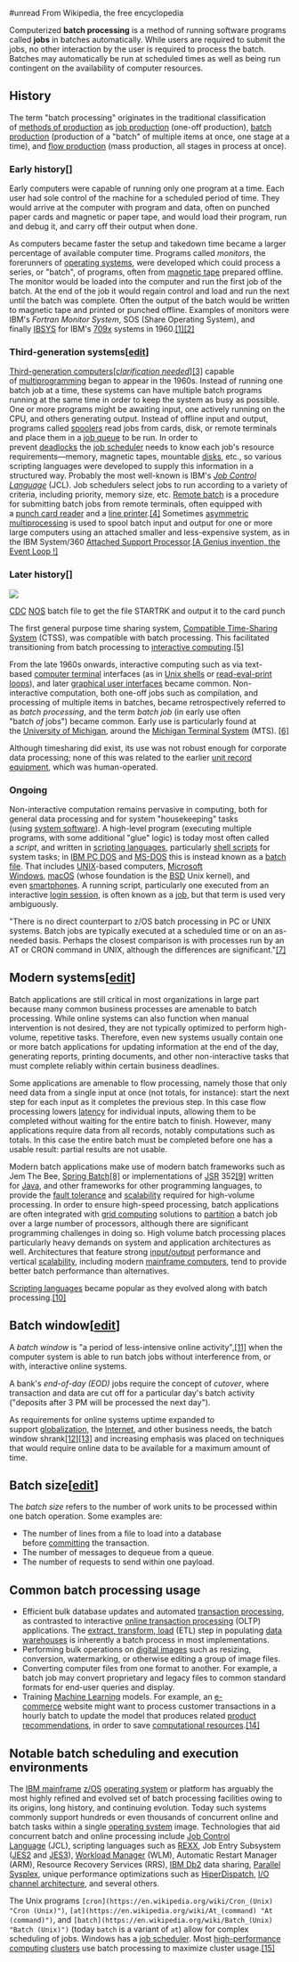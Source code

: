 
#unread
From Wikipedia, the free encyclopedia

Computerized **batch processing** is a method of running software programs called **jobs** in batches automatically. While users are required to submit the jobs, no other interaction by the user is required to process the batch. Batches may automatically be run at scheduled times as well as being run contingent on the availability of computer resources.

## History

The term "batch processing" originates in the traditional classification of [methods of production](https://en.wikipedia.org/wiki/Methods_of_production "Methods of production") as [job production](https://en.wikipedia.org/wiki/Job_production "Job production") (one-off production), [batch production](https://en.wikipedia.org/wiki/Batch_production "Batch production") (production of a "batch" of multiple items at once, one stage at a time), and [flow production](https://en.wikipedia.org/wiki/Flow_production "Flow production") (mass production, all stages in process at once).

### Early history[]

Early computers were capable of running only one program at a time. Each user had sole control of the machine for a scheduled period of time. They would arrive at the computer with program and data, often on punched paper cards and magnetic or paper tape, and would load their program, run and debug it, and carry off their output when done.

As computers became faster the setup and takedown time became a larger percentage of available computer time. Programs called _monitors_, the forerunners of [operating systems](https://en.wikipedia.org/wiki/Operating_system "Operating system"), were developed which could process a series, or "batch", of programs, often from [magnetic tape](https://en.wikipedia.org/wiki/Magnetic-tape_data_storage "Magnetic-tape data storage") prepared offline. The monitor would be loaded into the computer and run the first job of the batch. At the end of the job it would regain control and load and run the next until the batch was complete. Often the output of the batch would be written to magnetic tape and printed or punched offline. Examples of monitors were IBM's _Fortran Monitor System_, SOS (Share Operating System), and finally [IBSYS](https://en.wikipedia.org/wiki/IBM_7090/94_IBSYS "IBM 7090/94 IBSYS") for IBM's [709x](https://en.wikipedia.org/wiki/IBM_700/7000_series "IBM 700/7000 series") systems in 1960.[[1]](https://en.wikipedia.org/wiki/Batch_processing#cite_note-1)[[2]](https://en.wikipedia.org/wiki/Batch_processing#cite_note-2)

### Third-generation systems[[edit](https://en.wikipedia.org/w/index.php?title=Batch_processing&action=edit&section=3 "Edit section: Third-generation systems")]

[Third-generation computers](https://en.wikipedia.org/wiki/Third-generation_computer "Third-generation computer")[_[clarification needed](https://en.wikipedia.org/wiki/Wikipedia:Please_clarify "Wikipedia:Please clarify")_][[3]](https://en.wikipedia.org/wiki/Batch_processing#cite_note-3) capable of [multiprogramming](https://en.wikipedia.org/wiki/Multiprogramming "Multiprogramming") began to appear in the 1960s. Instead of running one batch job at a time, these systems can have multiple batch programs running at the same time in order to keep the system as busy as possible. One or more programs might be awaiting input, one actively running on the CPU, and others generating output. Instead of offline input and output, programs called [spoolers](https://en.wikipedia.org/wiki/Spooler "Spooler") read jobs from cards, disk, or remote terminals and place them in a [job queue](https://en.wikipedia.org/wiki/Batch_queue "Batch queue") to be run. In order to prevent [deadlocks](https://en.wikipedia.org/wiki/Deadlock "Deadlock") the [job scheduler](https://en.wikipedia.org/wiki/Job_scheduler "Job scheduler") needs to know each job's resource requirements—memory, magnetic tapes, mountable [disks](https://en.wikipedia.org/wiki/Disk_storage "Disk storage"), etc., so various scripting languages were developed to supply this information in a structured way. Probably the most well-known is IBM's _[Job Control Language](https://en.wikipedia.org/wiki/Job_Control_Language "Job Control Language")_ (JCL). Job schedulers select jobs to run according to a variety of criteria, including priority, memory size, etc. [Remote batch](https://en.wikipedia.org/wiki/Remote_job_entry "Remote job entry") is a procedure for submitting batch jobs from remote terminals, often equipped with a [punch card reader](https://en.wikipedia.org/wiki/Punch_card_reader "Punch card reader") and a [line printer](https://en.wikipedia.org/wiki/Line_printer "Line printer").[[4]](https://en.wikipedia.org/wiki/Batch_processing#cite_note-4) Sometimes [asymmetric multiprocessing](https://en.wikipedia.org/wiki/Asymmetric_multiprocessing "Asymmetric multiprocessing") is used to spool batch input and output for one or more large computers using an attached smaller and less-expensive system, as in the IBM System/360 [Attached Support Processor](https://en.wikipedia.org/wiki/Attached_Support_Processor "Attached Support Processor").[[A Genius invention, the Event Loop !]](https://en.wikipedia.org/wiki/Batch_processing#cite_note-5)

### Later history[]

[![](https://upload.wikimedia.org/wikipedia/commons/thumb/4/4f/CDC_NOS_batch_file.jpg/220px-CDC_NOS_batch_file.jpg)](https://en.wikipedia.org/wiki/File:CDC_NOS_batch_file.jpg)

[CDC](https://en.wikipedia.org/wiki/Control_Data_Corporation "Control Data Corporation") [NOS](https://en.wikipedia.org/wiki/NOS_(operating_system) "NOS (operating system)") batch file to get the file STARTRK and output it to the card punch

The first general purpose time sharing system, [Compatible Time-Sharing System](https://en.wikipedia.org/wiki/Compatible_Time-Sharing_System "Compatible Time-Sharing System") (CTSS), was compatible with batch processing. This facilitated transitioning from batch processing to [interactive computing](https://en.wikipedia.org/wiki/Interactive_computing "Interactive computing").[[5]](https://en.wikipedia.org/wiki/Batch_processing#cite_note-6)

From the late 1960s onwards, interactive computing such as via text-based [computer terminal](https://en.wikipedia.org/wiki/Computer_terminal "Computer terminal") interfaces (as in [Unix shells](https://en.wikipedia.org/wiki/Unix_shell "Unix shell") or [read-eval-print loops](https://en.wikipedia.org/wiki/Read-eval-print_loop "Read-eval-print loop")), and later [graphical user interfaces](https://en.wikipedia.org/wiki/Graphical_user_interface "Graphical user interface") became common. Non-interactive computation, both one-off jobs such as compilation, and processing of multiple items in batches, became retrospectively referred to as _batch processing_, and the term _batch job_ (in early use often "batch _of_ jobs") became common. Early use is particularly found at the [University of Michigan](https://en.wikipedia.org/wiki/University_of_Michigan "University of Michigan"), around the [Michigan Terminal System](https://en.wikipedia.org/wiki/Michigan_Terminal_System "Michigan Terminal System") (MTS). [[6]](https://en.wikipedia.org/wiki/Batch_processing#cite_note-7)

Although timesharing did exist, its use was not robust enough for corporate data processing; none of this was related to the earlier [unit record equipment](https://en.wikipedia.org/wiki/Unit_record_equipment "Unit record equipment"), which was human-operated.

### Ongoing

Non-interactive computation remains pervasive in computing, both for general data processing and for system "housekeeping" tasks (using [system software](https://en.wikipedia.org/wiki/System_software "System software")). A high-level program (executing multiple programs, with some additional "glue" logic) is today most often called a _script_, and written in [scripting languages](https://en.wikipedia.org/wiki/Scripting_language "Scripting language"), particularly [shell scripts](https://en.wikipedia.org/wiki/Shell_script "Shell script") for system tasks; in [IBM PC DOS](https://en.wikipedia.org/wiki/IBM_PC_DOS "IBM PC DOS") and [MS-DOS](https://en.wikipedia.org/wiki/MS-DOS "MS-DOS") this is instead known as a [batch file](https://en.wikipedia.org/wiki/Batch_file "Batch file"). That includes [UNIX](https://en.wikipedia.org/wiki/UNIX "UNIX")-based computers, [Microsoft Windows](https://en.wikipedia.org/wiki/Microsoft_Windows "Microsoft Windows"), [macOS](https://en.wikipedia.org/wiki/MacOS "MacOS") (whose foundation is the [BSD](https://en.wikipedia.org/wiki/BSD "BSD") Unix kernel), and even [smartphones](https://en.wikipedia.org/wiki/Smartphones "Smartphones"). A running script, particularly one executed from an interactive [login session](https://en.wikipedia.org/wiki/Login_session "Login session"), is often known as a [job](https://en.wikipedia.org/wiki/Job_(Unix) "Job (Unix)"), but that term is used very ambiguously.

"There is no direct counterpart to z/OS batch processing in PC or UNIX systems. Batch jobs are typically executed at a scheduled time or on an as-needed basis. Perhaps the closest comparison is with processes run by an AT or CRON command in UNIX, although the differences are significant."[[7]](https://en.wikipedia.org/wiki/Batch_processing#cite_note-whatis-8)

## Modern systems[[edit](https://en.wikipedia.org/w/index.php?title=Batch_processing&action=edit&section=6 "Edit section: Modern systems")]

Batch applications are still critical in most organizations in large part because many common business processes are amenable to batch processing. While online systems can also function when manual intervention is not desired, they are not typically optimized to perform high-volume, repetitive tasks. Therefore, even new systems usually contain one or more batch applications for updating information at the end of the day, generating reports, printing documents, and other non-interactive tasks that must complete reliably within certain business deadlines.

Some applications are amenable to flow processing, namely those that only need data from a single input at once (not totals, for instance): start the next step for each input as it completes the previous step. In this case flow processing lowers [latency](https://en.wikipedia.org/wiki/Latency_(engineering) "Latency (engineering)") for individual inputs, allowing them to be completed without waiting for the entire batch to finish. However, many applications require data from all records, notably computations such as totals. In this case the entire batch must be completed before one has a usable result: partial results are not usable.

Modern batch applications make use of modern batch frameworks such as Jem The Bee, [Spring Batch](https://en.wikipedia.org/wiki/Spring_Batch "Spring Batch")[[8]](https://en.wikipedia.org/wiki/Batch_processing#cite_note-9) or implementations of [JSR](https://en.wikipedia.org/wiki/Java_Specification_Request "Java Specification Request") 352[[9]](https://en.wikipedia.org/wiki/Batch_processing#cite_note-10) written for [Java](https://en.wikipedia.org/wiki/Java_(programming_language) "Java (programming language)"), and other frameworks for other programming languages, to provide the [fault tolerance](https://en.wikipedia.org/wiki/Fault_tolerance "Fault tolerance") and [scalability](https://en.wikipedia.org/wiki/Scalability "Scalability") required for high-volume processing. In order to ensure high-speed processing, batch applications are often integrated with [grid computing](https://en.wikipedia.org/wiki/Grid_computing "Grid computing") solutions to [partition](https://en.wikipedia.org/wiki/Partition_of_a_set "Partition of a set") a batch job over a large number of processors, although there are significant programming challenges in doing so. High volume batch processing places particularly heavy demands on system and application architectures as well. Architectures that feature strong [input/output](https://en.wikipedia.org/wiki/Input/output "Input/output") performance and vertical [scalability](https://en.wikipedia.org/wiki/Scalability "Scalability"), including modern [mainframe computers](https://en.wikipedia.org/wiki/Mainframe_computers "Mainframe computers"), tend to provide better batch performance than alternatives.

[Scripting languages](https://en.wikipedia.org/wiki/Scripting_languages "Scripting languages") became popular as they evolved along with batch processing.[[10]](https://en.wikipedia.org/wiki/Batch_processing#cite_note-11)

## Batch window[[edit](https://en.wikipedia.org/w/index.php?title=Batch_processing&action=edit&section=7 "Edit section: Batch window")]

A _batch window_ is "a period of less-intensive online activity",[[11]](https://en.wikipedia.org/wiki/Batch_processing#cite_note-12) when the computer system is able to run batch jobs without interference from, or with, interactive online systems.

A bank's _end-of-day (EOD)_ jobs require the concept of _cutover_, where transaction and data are cut off for a particular day's batch activity ("deposits after 3 PM will be processed the next day").

As requirements for online systems uptime expanded to support [globalization](https://en.wikipedia.org/wiki/Globalization "Globalization"), the [Internet](https://en.wikipedia.org/wiki/Internet "Internet"), and other business needs, the batch window shrank[[12]](https://en.wikipedia.org/wiki/Batch_processing#cite_note-Rbook-13)[[13]](https://en.wikipedia.org/wiki/Batch_processing#cite_note-14) and increasing emphasis was placed on techniques that would require online data to be available for a maximum amount of time.

## Batch size[[edit](https://en.wikipedia.org/w/index.php?title=Batch_processing&action=edit&section=8 "Edit section: Batch size")]

The _batch size_ refers to the number of work units to be processed within one batch operation. Some examples are:

- The number of lines from a file to load into a database before [committing](https://en.wikipedia.org/wiki/Commit_(data_management) "Commit (data management)") the transaction.
- The number of messages to dequeue from a queue.
- The number of requests to send within one payload.

## Common batch processing usage

- Efficient bulk database updates and automated [transaction processing](https://en.wikipedia.org/wiki/Transaction_processing "Transaction processing"), as contrasted to interactive [online transaction processing](https://en.wikipedia.org/wiki/Online_transaction_processing "Online transaction processing") (OLTP) applications. The [extract, transform, load](https://en.wikipedia.org/wiki/Extract,_transform,_load "Extract, transform, load") (ETL) step in populating [data warehouses](https://en.wikipedia.org/wiki/Data_warehouses "Data warehouses") is inherently a batch process in most implementations.
- Performing bulk operations on [digital images](https://en.wikipedia.org/wiki/Digital_image "Digital image") such as resizing, conversion, watermarking, or otherwise editing a group of image files.
- Converting computer files from one format to another. For example, a batch job may convert proprietary and legacy files to common standard formats for end-user queries and display.
- Training [Machine Learning](https://en.wikipedia.org/wiki/Machine_learning "Machine learning") models. For example, an [e-commerce](https://en.wikipedia.org/wiki/E-commerce "E-commerce") website might want to process customer transactions in a hourly batch to update the model that produces related [product recommendations](https://en.wikipedia.org/wiki/Product_recommendations "Product recommendations"), in order to save [computational resources](https://en.wikipedia.org/wiki/Computational_resource "Computational resource").[[14]](https://en.wikipedia.org/wiki/Batch_processing#cite_note-15)

## Notable batch scheduling and execution environments

The [IBM mainframe](https://en.wikipedia.org/wiki/IBM_mainframe "IBM mainframe") [z/OS](https://en.wikipedia.org/wiki/Z/OS "Z/OS") [operating system](https://en.wikipedia.org/wiki/Operating_system "Operating system") or platform has arguably the most highly refined and evolved set of batch processing facilities owing to its origins, long history, and continuing evolution. Today such systems commonly support hundreds or even thousands of concurrent online and batch tasks within a single [operating system](https://en.wikipedia.org/wiki/Operating_system "Operating system") image. Technologies that aid concurrent batch and online processing include [Job Control Language](https://en.wikipedia.org/wiki/Job_Control_Language "Job Control Language") (JCL), scripting languages such as [REXX](https://en.wikipedia.org/wiki/REXX "REXX"), Job Entry Subsystem ([JES2](https://en.wikipedia.org/wiki/JES2 "JES2") and [JES3](https://en.wikipedia.org/wiki/JES3 "JES3")), [Workload Manager](https://en.wikipedia.org/wiki/Workload_Manager "Workload Manager") (WLM), Automatic Restart Manager (ARM), Resource Recovery Services (RRS), [IBM Db2](https://en.wikipedia.org/wiki/IBM_Db2 "IBM Db2") data sharing, [Parallel Sysplex](https://en.wikipedia.org/wiki/Parallel_Sysplex "Parallel Sysplex"), unique performance optimizations such as [HiperDispatch](https://en.wikipedia.org/wiki/HiperDispatch "HiperDispatch"), [I/O channel architecture](https://en.wikipedia.org/wiki/Channel_I/O "Channel I/O"), and several others.

The Unix programs `[cron](https://en.wikipedia.org/wiki/Cron_(Unix) "Cron (Unix)")`, `[at](https://en.wikipedia.org/wiki/At_(command) "At (command)")`, and `[batch](https://en.wikipedia.org/wiki/Batch_(Unix) "Batch (Unix)")` (today `batch` is a variant of `at`) allow for complex scheduling of jobs. Windows has a [job scheduler](https://en.wikipedia.org/wiki/Job_scheduler "Job scheduler"). Most [high-performance computing](https://en.wikipedia.org/wiki/High-performance_computing "High-performance computing") [clusters](https://en.wikipedia.org/wiki/Cluster_(computing) "Cluster (computing)") use batch processing to maximize cluster usage.[[15]](https://en.wikipedia.org/wiki/Batch_processing#cite_note-16)